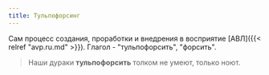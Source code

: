```yaml
---
title: Тульпофорсинг
---
```

Сам процесс создания, проработки и внедрения в восприятие [АВЛ]({{< relref "avp.ru.md" >}}). Глагол - "тульпофорсить", "форсить".

> Наши дураки **тульпофорсить** толком не умеют, только ноют.
